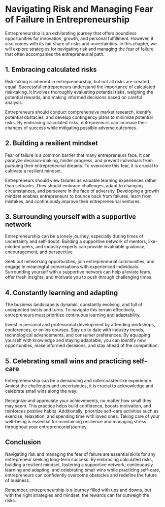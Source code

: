 Navigating Risk and Managing Fear of Failure in Entrepreneurship
===========================================================================

Entrepreneurship is an exhilarating journey that offers boundless opportunities for innovation, growth, and personal fulfillment. However, it also comes with its fair share of risks and uncertainties. In this chapter, we will explore strategies for navigating risk and managing the fear of failure that often accompanies the entrepreneurial path.

1\. Embracing calculated risks
-----------------------------

Risk-taking is inherent in entrepreneurship, but not all risks are created equal. Successful entrepreneurs understand the importance of calculated risk-taking. It involves thoroughly evaluating potential risks, weighing the potential rewards, and making informed decisions based on careful analysis.

Entrepreneurs should conduct comprehensive market research, identify potential obstacles, and develop contingency plans to minimize potential risks. By embracing calculated risks, entrepreneurs can increase their chances of success while mitigating possible adverse outcomes.

2\. Building a resilient mindset
-------------------------------

Fear of failure is a common barrier that many entrepreneurs face. It can paralyze decision-making, hinder progress, and prevent individuals from pursuing their entrepreneurial dreams. To overcome this fear, it is crucial to cultivate a resilient mindset.

Entrepreneurs should view failures as valuable learning experiences rather than setbacks. They should embrace challenges, adapt to changing circumstances, and persevere in the face of adversity. Developing a growth mindset enables entrepreneurs to bounce back from failures, learn from mistakes, and continuously improve their entrepreneurial ventures.

3\. Surrounding yourself with a supportive network
-------------------------------------------------

Entrepreneurship can be a lonely journey, especially during times of uncertainty and self-doubt. Building a supportive network of mentors, like-minded peers, and industry experts can provide invaluable guidance, encouragement, and perspective.

Seek out networking opportunities, join entrepreneurial communities, and engage in meaningful conversations with experienced individuals. Surrounding yourself with a supportive network can help alleviate fears, offer fresh insights, and motivate you to push through challenging times.

4\. Constantly learning and adapting
-----------------------------------

The business landscape is dynamic, constantly evolving, and full of unexpected twists and turns. To navigate this terrain effectively, entrepreneurs must prioritize continuous learning and adaptability.

Invest in personal and professional development by attending workshops, conferences, or online courses. Stay up to date with industry trends, technological advancements, and consumer preferences. By equipping yourself with knowledge and staying adaptable, you can identify new opportunities, make informed decisions, and stay ahead of the competition.

5\. Celebrating small wins and practicing self-care
--------------------------------------------------

Entrepreneurship can be a demanding and rollercoaster-like experience. Amidst the challenges and uncertainties, it is crucial to acknowledge and celebrate small wins along the way.

Recognize and appreciate your achievements, no matter how small they may seem. This practice helps build confidence, boosts motivation, and reinforces positive habits. Additionally, prioritize self-care activities such as exercise, relaxation, and spending time with loved ones. Taking care of your well-being is essential for maintaining resilience and managing stress throughout your entrepreneurial journey.

Conclusion
----------

Navigating risk and managing the fear of failure are essential skills for any entrepreneur seeking long-term success. By embracing calculated risks, building a resilient mindset, fostering a supportive network, continuously learning and adapting, and celebrating small wins while practicing self-care, entrepreneurs can confidently overcome obstacles and redefine the future of business.

Remember, entrepreneurship is a journey filled with ups and downs, but with the right strategies and mindset, the rewards can far outweigh the risks.
